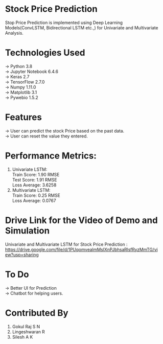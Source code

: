 
# Stock Price Prediction

Stop Price Prediction is implemented using Deep Learning Models(ConvLSTM, Bidirectional LSTM etc.,) for Univariate and Multivariate Analysis. 

# Technologies Used
-> Python 3.8\
-> Jupyter Notebook 6.4.6\
-> Keras 2.7\
-> TensorFlow 2.7.0\
-> Numpy 1.11.0\
-> Matplotlib 3.1\
-> Pywebio 1.5.2

# Features
-> User can predict the stock Price based on the past data.\
-> User can reset the value they entered.

# Performance Metrics:
1. Univariate LSTM:\
   Train Score: 1.90 RMSE\
   Test Score: 1.91 RMSE\
   Loss Average: 3.6258
2. Multivariate LSTM:\
   Train Score: 0.25 RMSE\
   Loss Average: 0.0767

# Drive Link for the Video of Demo and Simulation

Univariate and Multivariate LSTM for Stock Price Prediction : https://drive.google.com/file/d/1PUqomvealmMsIXnPJbhsaRlsfRyzMmTG/view?usp=sharing

# To Do
-> Better UI for Prediction\
-> Chatbot for helping users.

# Contributed By
1. Gokul Raj S N
2. Lingeshwaran R
3. Silesh A K
